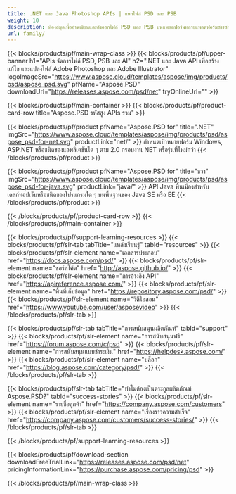 ```yaml
---
title: .NET และ Java Photoshop APIs | แยกไฟล์ PSD และ PSB
weight: 10
description: ห้องสมุดเพื่ออ่านเขียนและส่งออกไฟล์ PSD และ PSB บนแพลตฟอร์มหลายแพลตฟอร์มสารสกัดและจัดการเลเยอร์โดยไม่ต้องติดตั้ง Photoshop
url: family/
---
```


{{< blocks/products/pf/main-wrap-class >}}
{{< blocks/products/pf/upper-banner h1="APIs จัดการไฟล์ PSD, PSB และ AI" h2=".NET และ Java API เพื่อสร้าง แก้ไข และแปลงไฟล์ Adobe Photoshop และ Adobe Illustrator" logoImageSrc="https://www.aspose.cloud/templates/aspose/img/products/psd/aspose_psd.svg" pfName="Aspose.PSD" downloadUrl="https://releases.aspose.com/psd/net" tryOnlineUrl="" >}}

{{< blocks/products/pf/main-container >}}
{{< blocks/products/pf/product-card-row title="Aspose.PSD รหัสสูง APIs รวม" >}}

{{< blocks/products/pf/product pfName="Aspose.PSD for" title=".NET" imgSrc="https://www.aspose.cloud/templates/aspose/img/products/psd/aspose_psd-for-net.svg" productLink="net/" >}}
กำหนดเป้าหมายฟอร์ม Windows, ASP.NET หรือชนิดของแอพลิเคชันใด ๆ ตาม 2.0 กรอบงาน NET หรือรุ่นที่ใหม่กว่า
{{< /blocks/products/pf/product >}}

{{< blocks/products/pf/product pfName="Aspose.PSD for" title="ชวา" imgSrc="https://www.aspose.cloud/templates/aspose/img/products/psd/aspose_psd-for-java.svg" productLink="java/" >}}
API Java พื้นเมืองสำหรับเดสก์ทอปเว็บหรือชนิดของโปรแกรมใด ๆ บนพื้นฐานของ Java SE หรือ EE
{{< /blocks/products/pf/product >}}

{{< /blocks/products/pf/product-card-row >}}
{{< /blocks/products/pf/main-container >}}

{{< blocks/products/pf/support-learning-resources >}}
{{< blocks/products/pf/slr-tab tabTitle="แหล่งเรียนรู้" tabId="resources" >}}
{{< blocks/products/pf/slr-element name="เอกสารประกอบ" href="https://docs.aspose.com/psd/" >}}
{{< blocks/products/pf/slr-element name="ซอร์สโค้ด" href="http://aspose.github.io/" >}}
{{< blocks/products/pf/slr-element name="การอ้างอิง API" href="https://apireference.aspose.com/" >}}
{{< blocks/products/pf/slr-element name="พื้นที่เก็บข้อมูล" href="https://repository.aspose.com/psd/" >}}
{{< blocks/products/pf/slr-element name="วิดีโอสอน" href="https://www.youtube.com/user/asposevideo" >}}
{{< /blocks/products/pf/slr-tab >}}

{{< blocks/products/pf/slr-tab tabTitle="การสนับสนุนผลิตภัณฑ์" tabId="support" >}}
{{< blocks/products/pf/slr-element name="การสนับสนุนฟรี" href="https://forum.aspose.com/c/psd" >}}
{{< blocks/products/pf/slr-element name="การสนับสนุนแบบชำระเงิน" href="https://helpdesk.aspose.com/" >}}
{{< blocks/products/pf/slr-element name="บล็อก" href="https://blog.aspose.com/category/psd/" >}}
{{< /blocks/products/pf/slr-tab >}}

{{< blocks/products/pf/slr-tab tabTitle="ทำไมต้องเป็นตระกูลผลิตภัณฑ์ Aspose.PSD?" tabId="success-stories" >}}
{{< blocks/products/pf/slr-element name="รายชื่อลูกค้า" href="https://company.aspose.com/customers" >}}
{{< blocks/products/pf/slr-element name="เรื่องราวความสำเร็จ" href="https://company.aspose.com/customers/success-stories/" >}}
{{< /blocks/products/pf/slr-tab >}}

{{< /blocks/products/pf/support-learning-resources >}}

{{< blocks/products/pf/download-section downloadFreeTrialLink="https://releases.aspose.com/psd/net" pricingInformationLink="https://purchase.aspose.com/pricing/psd" >}}

{{< /blocks/products/pf/main-wrap-class >}}
